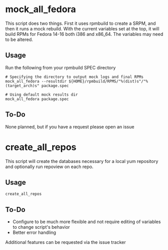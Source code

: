 # mock_all_fedora #

This script does two things.  First it uses rpmbuild to create a SRPM, and then it runs a mock rebuild.  With the current variables set at the top, it will build RPMs for Fedora 14-16 both i386 and x86_64.  The variables may need to be altered.

## Usage ##

Run the following from your rpmbuild SPEC directory

```
# Specifying the directory to output mock logs and final RPMs
mock_all_fedora --resultdir ${HOME}/rpmbuild/RPMS/"%(dist)s"/"%(target_arch)s" package.spec

# Using default mock results dir
mock_all_fedora package.spec
```
## To-Do ##

None planned, but if you have a request please open an issue

# create_all_repos #

This script will create the databases necessary for a local yum repository and optionally run repoview on each repo.

## Usage ##
```
create_all_repos
```
## To-Do ##

* Configure to be much more flexible and not require editing of variables to change script's behavior
* Better error handling

Additional features can be requested via the issue tracker
